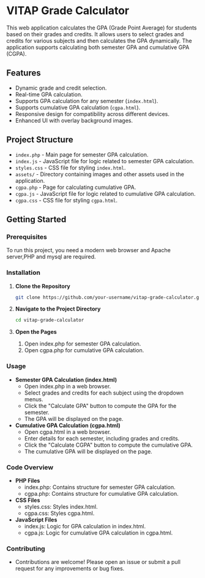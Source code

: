# VITAP Grade Calculator

This web application calculates the GPA (Grade Point Average) for students based on their grades and credits. It allows users to select grades and credits for various subjects and then calculates the GPA dynamically. The application supports calculating both semester GPA and cumulative GPA (CGPA).

## Features

- Dynamic grade and credit selection.
- Real-time GPA calculation.
- Supports GPA calculation for any semester (`index.html`).
- Supports cumulative GPA calculation (`cgpa.html`).
- Responsive design for compatibility across different devices.
- Enhanced UI with overlay background images.

## Project Structure

- `index.php` - Main page for semester GPA calculation.
- `index.js` - JavaScript file for logic related to semester GPA calculation.
- `styles.css` - CSS file for styling `index.html`.
- `assets/` - Directory containing images and other assets used in the application.
- `cgpa.php` - Page for calculating cumulative GPA.
- `cgpa.js` - JavaScript file for logic related to cumulative GPA calculation.
- `cgpa.css` - CSS file for styling `cgpa.html`.

## Getting Started

### Prerequisites

To run this project, you need a modern web browser and Apache server,PHP and mysql are required.

### Installation

1. **Clone the Repository**

   ```bash
   git clone https://github.com/your-username/vitap-grade-calculator.git

2. **Navigate to the Project Directory**
   ```bash
   cd vitap-grade-calculator
   
3. **Open the Pages**

   1. Open index.php for semester GPA calculation.
   2. Open cgpa.php for cumulative GPA calculation.
      
### Usage
   - **Semester GPA Calculation (index.html)**
      - Open index.php in a web browser.
      - Select grades and credits for each subject using the dropdown menus.
      - Click the "Calculate GPA" button to compute the GPA for the semester.
      - The GPA will be displayed on the page.
   - **Cumulative GPA Calculation (cgpa.html)**
      - Open cgpa.html in a web browser.
      - Enter details for each semester, including grades and credits.
      - Click the "Calculate CGPA" button to compute the cumulative GPA.
      - The cumulative GPA will be displayed on the page.
### Code Overview
   - **PHP Files**
      - index.php: Contains structure for semester GPA calculation.
      - cgpa.php: Contains structure for cumulative GPA calculation.
   - **CSS Files**
      - styles.css: Styles index.html.
      - cgpa.css: Styles cgpa.html.
   - **JavaScript Files**
      - index.js: Logic for GPA calculation in index.html.
      - cgpa.js: Logic for cumulative GPA calculation in cgpa.html.
         
### Contributing
- Contributions are welcome! Please open an issue or submit a pull request for any improvements or bug fixes.
